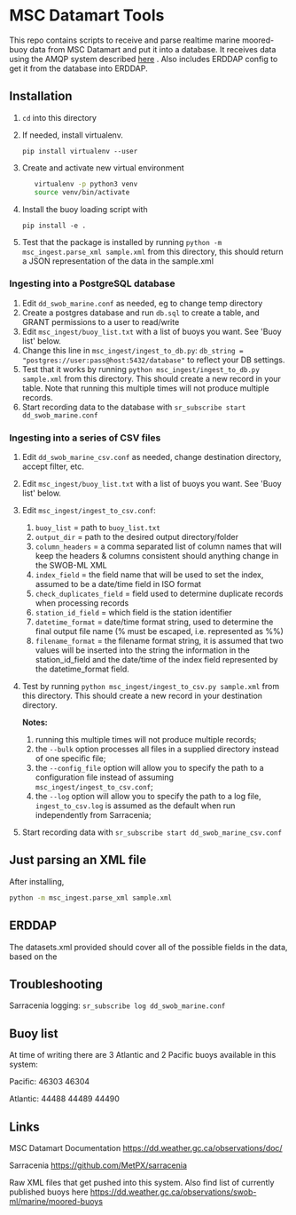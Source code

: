 # MSC Datamart Tools

This repo contains scripts to receive and parse realtime marine moored-buoy data from MSC Datamart and put it into a database. It receives data using the AMQP system described [here](https://eccc-msc.github.io/open-data/msc-datamart/amqp_en/) . Also includes ERDDAP config to get it from the database into ERDDAP.

## Installation

1. `cd` into this directory

1. If needed, install virtualenv.

   `pip install virtualenv --user`

1. Create and activate new virtual environment

   ```sh
      virtualenv -p python3 venv
      source venv/bin/activate
   ```

1. Install the buoy loading script with

   `pip install -e .`

1. Test that the package is installed by running `python -m msc_ingest.parse_xml sample.xml` from this directory, this should return a JSON representation of the data in the sample.xml

### Ingesting into a PostgreSQL database

1. Edit `dd_swob_marine.conf` as needed, eg to change temp directory
1. Create a postgres database and run `db.sql` to create a table, and GRANT permissions to a user to read/write
1. Edit `msc_ingest/buoy_list.txt` with a list of buoys you want. See 'Buoy list' below.
1. Change this line in `msc_ingest/ingest_to_db.py`: `db_string = "postgres://user:pass@host:5432/database"` to reflect your DB settings.
1. Test that it works by running `python msc_ingest/ingest_to_db.py sample.xml` from this directory. This should create a new record in your table. Note that running this multiple times will not produce multiple records.
1. Start recording data to the database with
   `sr_subscribe start dd_swob_marine.conf`

### Ingesting into a series of CSV files

1. Edit `dd_swob_marine_csv.conf` as needed, change destination directory, accept filter, etc.

2. Edit `msc_ingest/buoy_list.txt` with a list of buoys you want. See 'Buoy list' below.

3. Edit `msc_ingest/ingest_to_csv.conf`:

   1. `buoy_list` = path to `buoy_list.txt`
   2. `output_dir` = path to the desired output directory/folder
   3. `column_headers` = a comma separated list of column names that will keep the headers & columns consistent should anything change in the SWOB-ML XML
   4. `index_field` = the field name that will be used to set the index, assumed to be a date/time field in ISO format
   5. `check_duplicates_field` = field used to determine duplicate records when processing records
   6. `station_id_field` = which field is the station identifier
   7. `datetime_format` = date/time format string, used to determine the final output file name (% must be escaped, i.e. represented as %%)
   8. `filename_format` = the filename format string, it is assumed that two values will be inserted into the string the information in the station_id_field and the date/time of the index field represented by the datetime_format field.

4. Test by running `python msc_ingest/ingest_to_csv.py sample.xml` from this directory. This should create a new record in your destination directory.

   **Notes:** 

   1. running this multiple times will not produce multiple records;
   2. the `--bulk` option processes all files in a supplied directory instead of one specific file;
   3. the `--config_file` option will allow you to specify the path to a configuration file instead of assuming `msc_ingest/ingest_to_csv.conf`;
   4. the `--log` option will allow you to specify the path to a log file, `ingest_to_csv.log` is assumed as the default when run independently from Sarracenia;

5. Start recording data with `sr_subscribe start dd_swob_marine_csv.conf`

## Just parsing an XML file

After installing,

```sh
python -m msc_ingest.parse_xml sample.xml
```

## ERDDAP

The datasets.xml provided should cover all of the possible fields in the data, based on the

## Troubleshooting

Sarracenia logging:
`sr_subscribe log dd_swob_marine.conf`

## Buoy list

At time of writing there are 3 Atlantic and 2 Pacific buoys available in this system:

Pacific:
46303
46304

Atlantic:
44488
44489
44490

## Links

MSC Datamart Documentation
https://dd.weather.gc.ca/observations/doc/

Sarracenia
https://github.com/MetPX/sarracenia

Raw XML files that get pushed into this system. Also find list of currently published buoys here
https://dd.weather.gc.ca/observations/swob-ml/marine/moored-buoys

